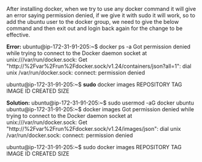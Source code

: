 After installing docker, when we try to use any docker command it will give an error saying permission denied, if we give it with sudo it will work, 
so to add the ubuntu user to the docker group, we need to give the below command and then exit out and login back again for the change to be effective.

**Error:**
ubuntu@ip-172-31-91-205:~$ docker ps -a
Got permission denied while trying to connect to the Docker daemon socket at unix:///var/run/docker.sock: Get "http://%2Fvar%2Frun%2Fdocker.sock/v1.24/containers/json?all=1": dial unix /var/run/docker.sock: connect: permission denied

ubuntu@ip-172-31-91-205:~$ **sudo** docker images
REPOSITORY   TAG       IMAGE ID   CREATED   SIZE

**Solution:**
ubuntu@ip-172-31-91-205:~$ sudo usermod -aG docker ubuntu
ubuntu@ip-172-31-91-205:~$ docker images
Got permission denied while trying to connect to the Docker daemon socket at unix:///var/run/docker.sock: Get "http://%2Fvar%2Frun%2Fdocker.sock/v1.24/images/json": dial unix /var/run/docker.sock: connect: permission denied

ubuntu@ip-172-31-91-205:~$ sudo docker images
REPOSITORY   TAG       IMAGE ID   CREATED   SIZE
